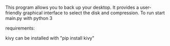 This program allows you to back up your desktop. It provides a user-friendly graphical interface to select the disk and compression. To run start main.py with python 3


requirements:

kivy
can be installed with "pip install kivy"
